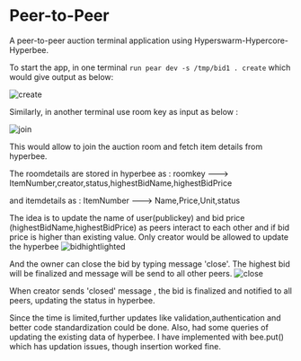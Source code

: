 # Peer-to-Peer

A peer-to-peer auction terminal application using Hyperswarm-Hypercore-Hyperbee.

To start the app, in one terminal `run pear dev -s /tmp/bid1 . create` which would give output as below:

![create](https://github.com/angelmaria831/Peer-to-Peer/assets/104212477/8091aa86-2e11-4868-a0f5-38e317842041)

Similarly, in another terminal use room key as input as below :

![join](https://github.com/angelmaria831/Peer-to-Peer/assets/104212477/2726e4af-ad4a-4343-bd3a-f23071ee1135)

This would allow to join the auction room and fetch item details from hyperbee.

The roomdetails are stored in hyperbee as :
roomkey ---> ItemNumber,creator,status,highestBidName,highestBidPrice

and itemdetails as :
ItemNumber ---> Name,Price,Unit,status

The idea is to update the name of user(publickey) and bid price (highestBidName,highestBidPrice) as peers interact to each other and if bid price is higher than existing value. Only creator would be allowed to update  the hyperbee
![bidhightlighted](https://github.com/angelmaria831/Peer-to-Peer/assets/104212477/865f2010-0d45-4c99-b349-f5b0b7975758)

And the owner can close the bid by typing message 'close'. The highest bid will be finalized and message will be send to all other peers.
![close](https://github.com/angelmaria831/Peer-to-Peer/assets/104212477/2b3ea0b4-9527-407b-9464-a9b70ed51429)



When creator sends 'closed' message , the bid is finalized and notified to all peers, updating the status in hyperbee.

Since the time is limited,further updates like validation,authentication and better code standardization could be done. Also, had some queries of updating the existing data of hyperbee. I have implemented with bee.put() which has updation issues, though insertion worked fine.


